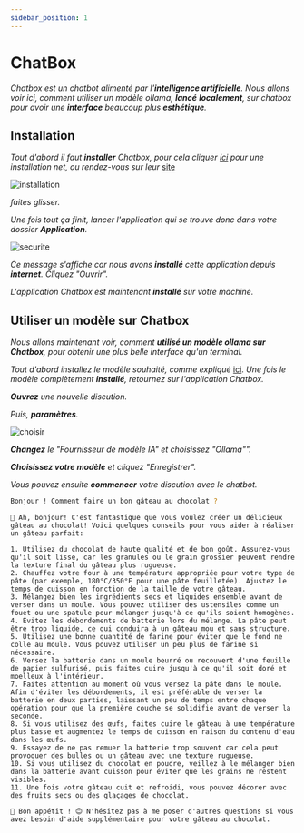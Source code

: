 ```yaml
---
sidebar_position: 1
---
```


# ChatBox

*Chatbox est un chatbot alimenté par l'**intelligence artificielle**. Nous allons voir ici, comment utiliser un modèle ollama, **lancé** **localement**, sur chatbox pour avoir une **interface** beaucoup plus **esthétique**.*

## Installation

*Tout d'abord il faut **installer** Chatbox, pour cela cliquer *[ici](https://chatboxai.app/fr/install?download=darwin-x86_64)* pour une installation net, ou rendez-vous sur leur* [site](https://chatboxai.app/fr)

![installation](/img/chatboxinstallation.png)

*faites glisser.*

*Une fois tout ça finit, lancer l'application qui se trouve donc dans votre dossier **Application**.*

![securite](/img/chatboxsecurite.png)

*Ce message s'affiche car nous avons **installé** cette application depuis **internet**. Cliquez "Ouvrir".*

*L'application Chatbox est maintenant **installé** sur votre machine.*

## Utiliser un modèle sur Chatbox

*Nous allons maintenant voir, comment **utilisé un modèle ollama sur Chatbox**, pour obtenir une plus belle interface qu'un terminal.*

*Tout d'abord installez le modèle souhaité, comme expliqué* [ici](/docs/intro#ouvrir-lapplication-terminal). *Une fois le modèle complètement **installé**, retournez sur l'application Chatbox.*

***Ouvrez** une nouvelle discution.*

*Puis, **paramètres**.*

![choisir](/img/ChoisirIAchatbox.png)

***Changez** le "Fournisseur de modèle IA" et choisissez "Ollama"".*

***Choisissez votre modèle** et cliquez "Enregistrer".*

*Vous pouvez ensuite **commencer** votre discution avec le chatbot.*


```bash
Bonjour ! Comment faire un bon gâteau au chocolat ?
```

```text
🍰️ Ah, bonjour! C'est fantastique que vous voulez créer un délicieux gâteau au chocolat! Voici quelques conseils pour vous aider à réaliser un gâteau parfait:

1. Utilisez du chocolat de haute qualité et de bon goût. Assurez-vous qu'il soit lisse, car les granules ou le grain grossier peuvent rendre la texture final du gâteau plus rugueuse.
2. Chauffez votre four à une température appropriée pour votre type de pâte (par exemple, 180°C/350°F pour une pâte feuilletée). Ajustez le temps de cuisson en fonction de la taille de votre gâteau.
3. Mélangez bien les ingrédients secs et liquides ensemble avant de verser dans un moule. Vous pouvez utiliser des ustensiles comme un fouet ou une spatule pour mélanger jusqu'à ce qu'ils soient homogènes.
4. Évitez les débordements de batterie lors du mélange. La pâte peut être trop liquide, ce qui conduira à un gâteau mou et sans structure.
5. Utilisez une bonne quantité de farine pour éviter que le fond ne colle au moule. Vous pouvez utiliser un peu plus de farine si nécessaire.
6. Versez la batterie dans un moule beurré ou recouvert d'une feuille de papier sulfurisé, puis faites cuire jusqu'à ce qu'il soit doré et moelleux à l'intérieur.
7. Faites attention au moment où vous versez la pâte dans le moule. Afin d'éviter les débordements, il est préférable de verser la batterie en deux parties, laissant un peu de temps entre chaque opération pour que la première couche se solidifie avant de verser la seconde.
8. Si vous utilisez des œufs, faites cuire le gâteau à une température plus basse et augmentez le temps de cuisson en raison du contenu d'eau dans les œufs.
9. Essayez de ne pas remuer la batterie trop souvent car cela peut provoquer des bulles ou un gâteau avec une texture rugueuse.
10. Si vous utilisez du chocolat en poudre, veillez à le mélanger bien dans la batterie avant cuisson pour éviter que les grains ne restent visibles.
11. Une fois votre gâteau cuit et refroidi, vous pouvez décorer avec des fruits secs ou des glaçages de chocolat.

🍰️ Bon appétit ! 😊 N'hésitez pas à me poser d'autres questions si vous avez besoin d'aide supplémentaire pour votre gâteau au chocolat. 
```
